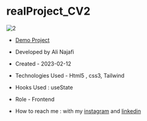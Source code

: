 # realProject_CV2


![2](https://github.com/aliafrouz/realProject_CV2/assets/147813870/2347a473-d652-4e8a-9810-eb129b3345e6)



- [Demo Project](https://alinajafi-developer.github.io/realProject_CV2/)

- Developed by Ali Najafi

- Created - 2023-02-12

- Technologies Used - Html5 , css3, Tailwind

- Hooks Used : useState 

- Role - Frontend

- How to reach me : with my [instagram](https://www.instagram.com/alinajafi_developer) and [linkedin](https://www.linkedin.com/in/alinajafi-developer/)
